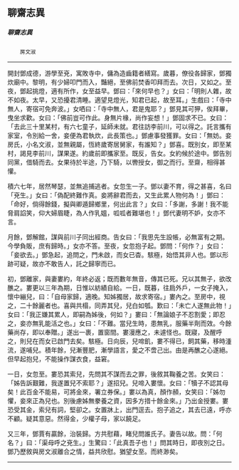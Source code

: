 

## 聊齋志異

##### 聊齋志異
　　`房文淑`

* * *

開封鄧成德，游學至兗，寓敗寺中，傭為造齒籍者繕寫。歲暮，僚役各歸家，鄧獨炊廟中。黎明，有少婦叩門而入，豔絕，至佛前焚香叩拜而去。次日，又如之。至夜，鄧起挑燈，適有所作，女至益早。鄧曰：「來何早也？」女曰：「明則人雜，故不如夜。太早，又恐擾君清睡。適望見燈光，知君已起，故至耳。」生戲曰：「寺中無人，寄宿可免奔波。」女哂曰：「寺中無人，君是鬼耶？」鄧見其可狎，俟拜畢，曳坐求歡。女曰：「佛前豈可作此。身無片椽，尚作妄想！」鄧固求不已。女曰：「去此三十里某村，有六七童子，延師未就。君往訪李前川，可以得之。託言攜有家室，令別給一舍，妾便為君執炊，此長策也。」鄧慮事發獲罪。女曰：「無妨。妾房氏，小名文淑，並無親屬，恆終歲寄居舅家，有誰知？」鄧喜。既別女，即至某村，謁見李前川，謀果遂。約歲前即攜家至。既反，告女。女約候於途中。鄧告別同黨，借騎而去。女果待於半途，乃下騎，以轡授女，御之而行。至齋，相得甚懽。

積六七年，居然琴瑟，並無追捕逃者。女忽生一子。鄧以妻不育，得之甚喜，名曰「兗生。」女曰：「偽配終難作真。妾將辭君而去，又生此累人物何為！」鄧曰：「命好，倘得餘錢，擬與卿遁歸鄉里，何出此言？」女曰：「多謝，多謝！我不能脅肩諂笑，仰大婦眉睫，為人作乳媼，呱呱者難堪也！」鄧代妻明不妒，女亦不言。

月餘，鄧解館，謀與前川子同出經商。告女曰：「我思先生設帳，必無富有之期。今學負販，庶有歸時。」女亦不答。至夜，女忽抱子起。鄧問：「何作？」女曰：「妾欲去。」鄧急起，追問之，門未啟，而女已杳。駭極，始悟其非人也。鄧以形跡可疑，故亦不敢告人，託之歸寧而已。

初，鄧離家，與妻婁約，年終必返；既而數年無音，傳其已死。兄以其無子，欲改醮之。婁更以三年為期，日惟以紡績自給。一日，既暮，往扃外戶，一女子掩入，懷中繃兒，曰：「自母家歸，適晚。知姊獨居，故求寄宿。」婁內之。至房中，視之，二十餘麗者也。喜與共榻，同弄其兒，兒白如瓠。歎曰：「未亡人遂無此物！」女曰：「我正嫌其累人，即嗣為姊後，何如？」婁曰：「無論娘子不忍割愛；即忍之，妾亦無乳能活之也。」女曰：「不難。當兒生時，患無乳，服藥半劑而效。今餘藥尚存，即以奉贈。」遂出一裹，置窗間。婁漫應之，未遽怪也。既寢，及醒呼之，則兒在而女已啟門去矣。駭極。日向辰，兒啼飢，婁不得已，飼其藥，移時湩流，遂哺兒。積年餘，兒漸豐肥，漸學語言，愛之不啻己出。由是再醮之心遂絕。但早起抱兒，不能操作謀衣食，益窘。

一日，女忽至。婁恐其索兒，先問其不謀而去之罪，後敘其鞠養之苦。女笑曰：「姊告訴艱難，我遂置兒不索耶？」遂招兒。兒啼入婁懷。女曰：「犢子不認其母矣！此百金不能易，可將金來，署立券保。」婁以為真，顏作頳，女笑曰：「姊勿懼，妾來正為兒也。別後慮姊無豢養之資，因多方措十餘金來。」乃出金授婁。婁恐受其金，索兒有詞，堅卻之。女置牀上，出門逕去。抱子追之，其去已遠，呼亦不顧。疑其意惡。然得金，少權子母，家以饒足。

又三年，鄧賈有贏餘，治裝歸。方共慰藉，睹兒問誰氏子。妻告以故。問：「何名？」曰：「渠母呼之兗生。」生驚曰：「此真吾子也！」問其時日，即夜別之日。鄧乃歷敘與房文淑離合之情，益共欣慰。猶望女至。而終渺矣。

* * *

